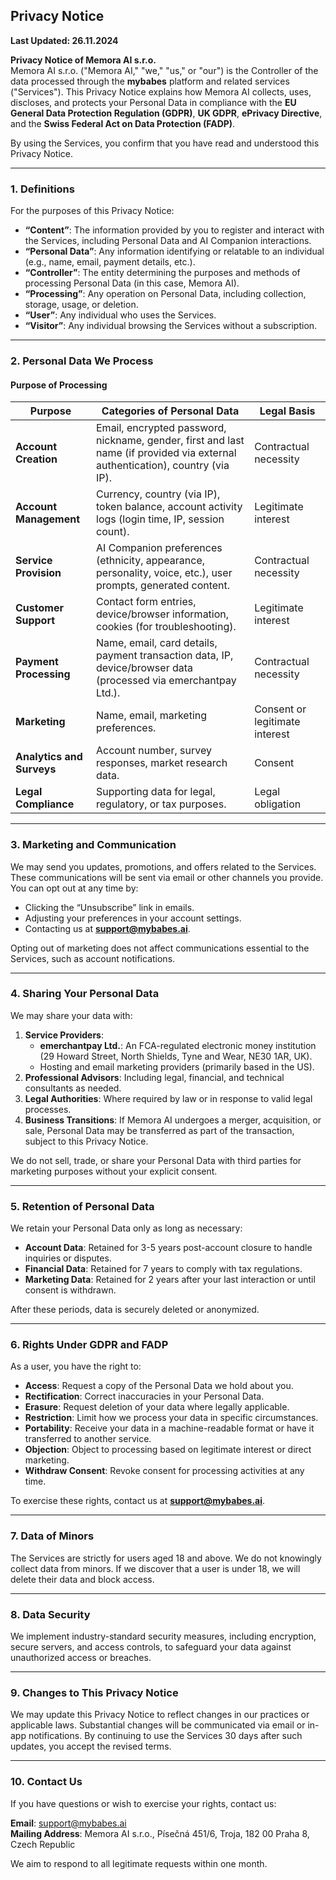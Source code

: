 ## **Privacy Notice**

**Last Updated: 26.11.2024**

**Privacy Notice of Memora AI s.r.o.**  
Memora AI s.r.o. ("Memora AI," "we," "us," or "our") is the Controller of the data processed through the **mybabes** platform and related services ("Services"). This Privacy Notice explains how Memora AI collects, uses, discloses, and protects your Personal Data in compliance with the **EU General Data Protection Regulation (GDPR)**, **UK GDPR**, **ePrivacy Directive**, and the **Swiss Federal Act on Data Protection (FADP)**.

By using the Services, you confirm that you have read and understood this Privacy Notice.

---

### **1\. Definitions**

For the purposes of this Privacy Notice:

* **“Content”**: The information provided by you to register and interact with the Services, including Personal Data and AI Companion interactions.  
* **“Personal Data”**: Any information identifying or relatable to an individual (e.g., name, email, payment details, etc.).  
* **“Controller”**: The entity determining the purposes and methods of processing Personal Data (in this case, Memora AI).  
* **“Processing”**: Any operation on Personal Data, including collection, storage, usage, or deletion.  
* **“User”**: Any individual who uses the Services.  
* **“Visitor”**: Any individual browsing the Services without a subscription.

---

### **2\. Personal Data We Process**

#### **Purpose of Processing**

| Purpose | Categories of Personal Data | Legal Basis |
| ----- | ----- | ----- |
| **Account Creation** | Email, encrypted password, nickname, gender, first and last name (if provided via external authentication), country (via IP). | Contractual necessity |
| **Account Management** | Currency, country (via IP), token balance, account activity logs (login time, IP, session count). | Legitimate interest |
| **Service Provision** | AI Companion preferences (ethnicity, appearance, personality, voice, etc.), user prompts, generated content. | Contractual necessity |
| **Customer Support** | Contact form entries, device/browser information, cookies (for troubleshooting). | Legitimate interest |
| **Payment Processing** | Name, email, card details, payment transaction data, IP, device/browser data (processed via emerchantpay Ltd.). | Contractual necessity |
| **Marketing** | Name, email, marketing preferences. | Consent or legitimate interest |
| **Analytics and Surveys** | Account number, survey responses, market research data. | Consent |
| **Legal Compliance** | Supporting data for legal, regulatory, or tax purposes. | Legal obligation |

---

### **3\. Marketing and Communication**

We may send you updates, promotions, and offers related to the Services. These communications will be sent via email or other channels you provide. You can opt out at any time by:

* Clicking the “Unsubscribe” link in emails.  
* Adjusting your preferences in your account settings.  
* Contacting us at **support@mybabes.ai**.

Opting out of marketing does not affect communications essential to the Services, such as account notifications.

---

### **4\. Sharing Your Personal Data**

We may share your data with:

1. **Service Providers**:  
   * **emerchantpay Ltd.**: An FCA-regulated electronic money institution (29 Howard Street, North Shields, Tyne and Wear, NE30 1AR, UK).  
   * Hosting and email marketing providers (primarily based in the US).  
2. **Professional Advisors**: Including legal, financial, and technical consultants as needed.  
3. **Legal Authorities**: Where required by law or in response to valid legal processes.  
4. **Business Transitions**: If Memora AI undergoes a merger, acquisition, or sale, Personal Data may be transferred as part of the transaction, subject to this Privacy Notice.

We do not sell, trade, or share your Personal Data with third parties for marketing purposes without your explicit consent.

---

### **5\. Retention of Personal Data**

We retain your Personal Data only as long as necessary:

* **Account Data**: Retained for 3-5 years post-account closure to handle inquiries or disputes.  
* **Financial Data**: Retained for 7 years to comply with tax regulations.  
* **Marketing Data**: Retained for 2 years after your last interaction or until consent is withdrawn.

After these periods, data is securely deleted or anonymized.

---

### **6\. Rights Under GDPR and FADP**

As a user, you have the right to:

* **Access**: Request a copy of the Personal Data we hold about you.  
* **Rectification**: Correct inaccuracies in your Personal Data.  
* **Erasure**: Request deletion of your data where legally applicable.  
* **Restriction**: Limit how we process your data in specific circumstances.  
* **Portability**: Receive your data in a machine-readable format or have it transferred to another service.  
* **Objection**: Object to processing based on legitimate interest or direct marketing.  
* **Withdraw Consent**: Revoke consent for processing activities at any time.

To exercise these rights, contact us at **support@mybabes.ai**.

---

### **7\. Data of Minors**

The Services are strictly for users aged 18 and above. We do not knowingly collect data from minors. If we discover that a user is under 18, we will delete their data and block access.

---

### **8\. Data Security**

We implement industry-standard security measures, including encryption, secure servers, and access controls, to safeguard your data against unauthorized access or breaches.

---

### **9\. Changes to This Privacy Notice**

We may update this Privacy Notice to reflect changes in our practices or applicable laws. Substantial changes will be communicated via email or in-app notifications. By continuing to use the Services 30 days after such updates, you accept the revised terms.

---

### **10\. Contact Us**

If you have questions or wish to exercise your rights, contact us:

**Email**: support@mybabes.ai  
**Mailing Address**: Memora AI s.r.o., Písečná 451/6, Troja, 182 00 Praha 8, Czech Republic

We aim to respond to all legitimate requests within one month.

